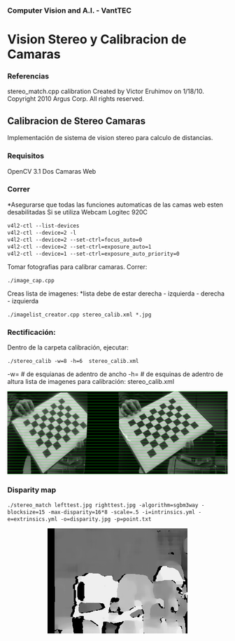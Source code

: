 ### Computer Vision and A.I. - VantTEC

# Vision Stereo y Calibracion de Camaras

### Referencias

 stereo_match.cpp
 calibration
 Created by Victor  Eruhimov on 1/18/10.
 Copyright 2010 Argus Corp. All rights reserved.

## Calibracion de Stereo Camaras

Implementación de sistema de vision stereo para calculo de distancias.

### Requisitos

OpenCV 3.1
Dos Camaras Web

### Correr
*Asegurarse que todas las funciones automaticas de las camas web esten desabilitadas
Si se utiliza Webcam Logitec 920C
```
v4l2-ctl --list-devices
v4l2-ctl --device=2 -l
v4l2-ctl --device=2 --set-ctrl=focus_auto=0
v4l2-ctl --device=2 --set-ctrl=exposure_auto=1
v4l2-ctl --device=1 --set-ctrl=exposure_auto_priority=0
```

Tomar fotografias para calibrar camaras. 
Correr:
```
./image_cap.cpp
```
Creas lista de imagenes:
*lista debe de estar derecha - izquierda - derecha - izquierda
```
./imagelist_creator.cpp stereo_calib.xml *.jpg
```
### Rectificación:
Dentro de la carpeta calibración, ejecutar:
```
./stereo_calib -w=8 -h=6  stereo_calib.xml
```
-w= # de esquianas de adentro de ancho
-h= # de esquinas de adentro de altura
lista de imagenes para calibración: stereo_calib.xml

<p align="center"><img src="./readme/rectified.png" /> </p>


### Disparity map
```
./stereo_match lefttest.jpg righttest.jpg -algorithm=sgbm3way -blocksize=15 -max-disparity=16*8 -scale=.5 -i=intrinsics.yml -e=extrinsics.yml -o=disparity.jpg -p=point.txt
```
<p align="center"><img src="./readme/disparity.jpg" /> </p>


